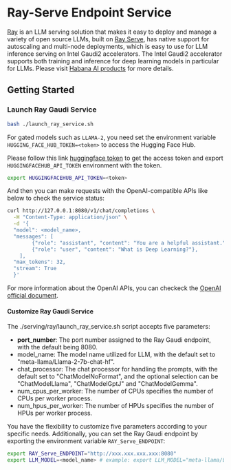 # Ray-Serve Endpoint Service

[Ray](https://docs.ray.io/en/latest/serve/index.html) is an LLM serving solution that makes it easy to deploy and manage a variety of open source LLMs, built on [Ray Serve](https://docs.ray.io/en/latest/serve/index.html), has native support for autoscaling and multi-node deployments, which is easy to use for LLM inference serving on Intel Gaudi2 accelerators. The Intel Gaudi2 accelerator supports both training and inference for deep learning models in particular for LLMs. Please visit [Habana AI products](<(https://habana.ai/products)>) for more details.

## Getting Started

### Launch Ray Gaudi Service

```bash
bash ./launch_ray_service.sh
```

For gated models such as `LLAMA-2`, you need set the environment variable `HUGGING_FACE_HUB_TOKEN=<token>` to access the Hugging Face Hub.

Please follow this link [huggingface token](https://huggingface.co/docs/hub/security-tokens) to get the access token and export `HUGGINGFACEHUB_API_TOKEN` environment with the token.

```bash
export HUGGINGFACEHUB_API_TOKEN=<token>
```

And then you can make requests with the OpenAI-compatible APIs like below to check the service status:

```bash
curl http://127.0.0.1:8080/v1/chat/completions \
  -H "Content-Type: application/json" \
  -d '{
  "model": <model_name>,
  "messages": [
        {"role": "assistant", "content": "You are a helpful assistant."},
        {"role": "user", "content": "What is Deep Learning?"},
    ],
  "max_tokens": 32,
  "stream": True
  }'
```

For more information about the OpenAI APIs, you can checkeck the [OpenAI official document](https://platform.openai.com/docs/api-reference/).

#### Customize Ray Gaudi Service

The ./serving/ray/launch_ray_service.sh script accepts five parameters:

- **port_number**: The port number assigned to the Ray Gaudi endpoint, with the default being 8080.
- model_name: The model name utilized for LLM, with the default set to "meta-llama/Llama-2-7b-chat-hf".
- chat_processor: The chat processor for handling the prompts, with the default set to "ChatModelNoFormat", and the optional selection can be "ChatModelLlama", "ChatModelGptJ" and "ChatModelGemma".
- num_cpus_per_worker: The number of CPUs specifies the number of CPUs per worker process.
- num_hpus_per_worker: The number of HPUs specifies the number of HPUs per worker process.

You have the flexibility to customize five parameters according to your specific needs. Additionally, you can set the Ray Gaudi endpoint by exporting the environment variable `RAY_Serve_ENDPOINT`:

```bash
export RAY_Serve_ENDPOINT="http://xxx.xxx.xxx.xxx:8080"
export LLM_MODEL=<model_name> # example: export LLM_MODEL="meta-llama/Llama-2-7b-chat-hf"
```
